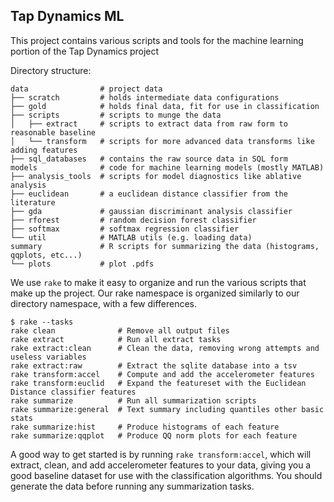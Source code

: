 ## Tap Dynamics ML

This project contains various scripts and tools for the machine learning portion of the Tap Dynamics project

Directory structure:

```
data                # project data
├── scratch         # holds intermediate data configurations
├── gold            # holds final data, fit for use in classification
├── scripts         # scripts to munge the data
│   ├── extract     # scripts to extract data from raw form to reasonable baseline
│   └── transform   # scripts for more advanced data transforms like adding features
├── sql_databases   # contains the raw source data in SQL form
models              # code for machine learning models (mostly MATLAB)
├── analysis_tools  # scripts for model diagnostics like ablative analysis
├── euclidean       # a euclidean distance classifier from the literature
├── gda             # gaussian discriminant analysis classifier
├── rforest         # random decision forest classifier
├── softmax         # softmax regression classifier
└── util            # MATLAB utils (e.g. loading data)
summary             # R scripts for summarizing the data (histograms, qqplots, etc...)
└── plots           # plot .pdfs
```

We use `rake` to make it easy to organize and run the various scripts that make up the project. Our rake namespace is organized similarly to our directory namespace, with a few differences.

```
$ rake --tasks
rake clean              # Remove all output files
rake extract            # Run all extract tasks
rake extract:clean      # Clean the data, removing wrong attempts and useless variables
rake extract:raw        # Extract the sqlite database into a tsv
rake transform:accel    # Compute and add the accelerometer features
rake transform:euclid   # Expand the featureset with the Euclidean Distance classifier features
rake summarize          # Run all summarization scripts
rake summarize:general  # Text summary including quantiles other basic stats
rake summarize:hist     # Produce histograms of each feature
rake summarize:qqplot   # Produce QQ norm plots for each feature
```

A good way to get started is by running `rake transform:accel`, which will extract, clean, and add accelerometer features to your data, giving you a good baseline dataset for use with the classification algorithms. You should generate the data before running any summarization tasks.

